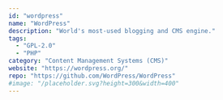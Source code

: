 ```yaml
---
id: "wordpress"
name: "WordPress"
description: "World's most-used blogging and CMS engine."
tags:
  - "GPL-2.0"
  - "PHP"
category: "Content Management Systems (CMS)"
website: "https://wordpress.org/"
repo: "https://github.com/WordPress/WordPress"
#image: "/placeholder.svg?height=300&width=400"
---
```


